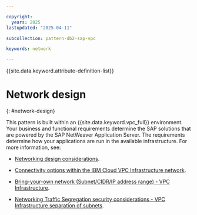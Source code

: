 ```yaml
---

copyright:
  years: 2025
lastupdated: "2025-04-11"

subcollection: pattern-db2-sap-vpc

keywords: network

---
```


{{site.data.keyword.attribute-definition-list}}

# Network design
{: #network-design}

This pattern is built within an {{site.data.keyword.vpc_full}} environment. Your business and functional requirements determine the SAP solutions that are powered by the SAP NetWeaver Application Server. The requirements determine how your applications are run in the available infrastructure. For more information, see:

* [Networking design considerations](/docs/sap?topic=sap-networking-design-considerations).

* [Connectivity options within the IBM Cloud VPC Infrastructure network](/docs/sap?topic=sap-determine-access#determine-access-connectivity-options-vpc).

* [Bring-your-own network (Subnet/CIDR/IP address range) - VPC Infrastructure](/docs/sap?topic=sap-networking-design-considerations#network-connectivity-byo-vpc).

* [Networking Traffic Segregation security considerations - VPC Infrastructure separation of subnets](/docs/sap?topic=sap-networking-design-considerations#network-security-vpc-separate-subnets).
